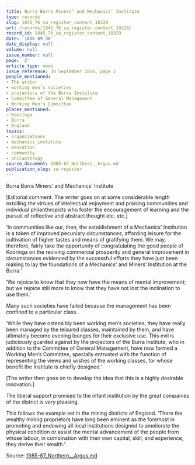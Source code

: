 ```yaml
---
title: Burra Burra Miners’ and Mechanics’ Institute
type: records
slug: 1845_76_sa_register_content_10329
url: /records/1845_76_sa_register_content_10329/
record_id: 1845_76_sa_register_content_10329
date: '1856-09-30'
date_display: null
volume: null
issue_number: null
page: '2'
article_type: news
issue_reference: 30 September 1856, page 2
people_mentioned:
- The writer
- working men’s societies
- projectors of the Burra Institute
- Committee of General Management
- Working Men’s Committee
places_mentioned:
- Kooringa
- Burra
- England
topics:
- organizations
- mechanics_institute
- education
- community
- philanthropy
source_document: 1985-87_Northern__Argus.md
publication_slug: sa-register
---
```


Burra Burra Miners’ and Mechanics’ Institute

[Editorial comment.  The writer goes on at some considerable length extolling the virtues of intellectual enjoyment and praising communities and individual philanthropists who foster the encouragement of learning and the pursuit of reflective and abstract thought etc. etc.]

‘In communities like our, then, the establishment of a Mechanics’ Institution is a token of improved pecuniary circumstances, affording leisure for the cultivation of higher tastes and means of gratifying them.  We may, therefore, fairly take the opportunity of congratulating the good people of Kooringa on the reviving commercial prosperity and general improvement in circumstances evidenced by the successful efforts they have just been making to lay the foundations of a Mechanics’ and Miners’ Institution at the Burra.’

‘We rejoice to know that they now have the means of mental improvement; but we rejoice still more to know that they have not lost the inclination to use them.’

Many such societies have failed because the management has been confined to a particular class.

‘While they have ostensibly been working men’s societies, they have really been managed by the leisured classes, maintained by them, and have ultimately become evening lounges for their exclusive use.  This evil is judiciously guarded against by the projectors of the Burra Institute; who in addition to the Committee of General Management, have now formed a Working Men’s Committee, specially entrusted with the function of representing the views and wishes of the working classes, for whose benefit the Institute is chiefly designed.’

[The writer then goes on to develop the idea that this is a highly desirable innovation.]

The liberal support promised to the infant institution by the great companies of the district is very pleasing.

This follows the example set in the mining districts of England.  ‘There the wealthy mining proprietors have long been eminent as the foremost in promoting and endowing all local institutions designed to ameliorate the physical condition or assist the mental advancement of the people from whose labour, in combination with their own capital, skill, and experience, they derive their wealth.’

Source: [1985-87_Northern__Argus.md](/downloads/markdown/1985-87_Northern__Argus.md)
